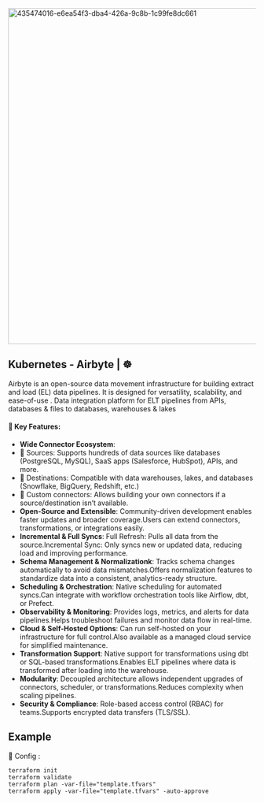 <img width="1737" height="682" alt="435474016-e6ea54f3-dba4-426a-9c8b-1c99fe8dc661" src="https://github.com/user-attachments/assets/cd1b39ba-d0c8-4dec-b612-a235102a6a60" />


## Kubernetes - Airbyte | ☸️
Airbyte is an open-source data movement infrastructure for building extract and load (EL) data pipelines. It is designed for versatility, scalability, and ease-of-use . Data integration platform for ELT pipelines from APIs, databases & files to databases, warehouses & lakes

#### 🎯 Key Features:
   - **Wide Connector Ecosystem**:
   - 🔌 Sources: Supports hundreds of data sources like databases (PostgreSQL, MySQL), SaaS apps (Salesforce, HubSpot), APIs, and more.
   - 🔌 Destinations: Compatible with data warehouses, lakes, and databases (Snowflake, BigQuery, Redshift, etc.)
   - 🔌 Custom connectors: Allows building your own connectors if a source/destination isn’t available.
   - **Open-Source and Extensible**: Community-driven development enables faster updates and broader coverage.Users can extend connectors, transformations, or integrations easily.
   - **Incremental & Full Syncs**: Full Refresh: Pulls all data from the source.Incremental Sync: Only syncs new or updated data, reducing load and improving performance.
   - **Schema Management & Normalizationk**: Tracks schema changes automatically to avoid data mismatches.Offers normalization features to standardize data into a consistent, analytics-ready structure.
   - **Scheduling & Orchestration**: Native scheduling for automated syncs.Can integrate with workflow orchestration tools like Airflow, dbt, or Prefect.
   - **Observability & Monitoring**: Provides logs, metrics, and alerts for data pipelines.Helps troubleshoot failures and monitor data flow in real-time.
   - **Cloud & Self-Hosted Options**: Can run self-hosted on your infrastructure for full control.Also available as a managed cloud service for simplified maintenance.
   - **Transformation Support**: Native support for transformations using dbt or SQL-based transformations.Enables ELT pipelines where data is transformed after loading into the warehouse.
   - **Modularity**: Decoupled architecture allows independent upgrades of connectors, scheduler, or transformations.Reduces complexity when scaling pipelines.
   - **Security & Compliance**: Role-based access control (RBAC) for teams.Supports encrypted data transfers (TLS/SSL).

## Example
🔨 Config :
```
terraform init
terraform validate
terraform plan -var-file="template.tfvars"
terraform apply -var-file="template.tfvars" -auto-approve
```
